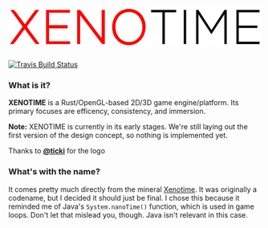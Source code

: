 # <img alt="XENOTIME" height="80" src="res/xenotime/logo.png">

[![Travis Build Status](https://travis-ci.org/neon-sector/xenotime.svg?branch=master)](https://travis-ci.org/neon-sector/xenotime)

### What is it?

**XENOTIME** is a Rust/OpenGL-based 2D/3D game engine/platform. Its primary focuses are efficency, consistency, and immersion.

**Note:** XENOTIME is currently in its early stages. We're still laying out the first version of the design concept, so
nothing is implemented yet.

Thanks to **[@ticki](https://github.com/ticki)** for the logo

### What's with the name?

It comes pretty much directly from the mineral [Xenotime](https://en.wikipedia.org/wiki/Xenotime). It was originally a codename,
but I decided it should just be final. I chose this because it reminded me of Java's `System.nanoTime()` function, which is used
in game loops. Don't let that mislead you, though. Java isn't relevant in this case.
